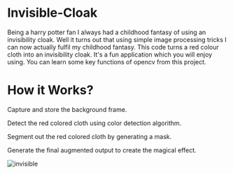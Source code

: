 # Invisible-Cloak
 Being a harry potter fan I always had a childhood fantasy of using an invisibility cloak. Well it turns out that using simple image processing tricks I can now actually fulfil my childhood fantasy. This code turns a red colour cloth into an invisibility cloak.  It's a fun application which you will enjoy using. You can learn some key functions of opencv from this project. 
 
 
 
 
 # How it Works? 
 
 
 Capture and store the background frame.  
 
 Detect the red colored cloth using color detection algorithm. 
 
 Segment out the red colored cloth by generating a mask.
 
 Generate the final augmented output to create the magical effect.


![invisible](https://user-images.githubusercontent.com/69042882/89951634-65640b00-dc49-11ea-9cca-b96eda7e3c3e.gif)
